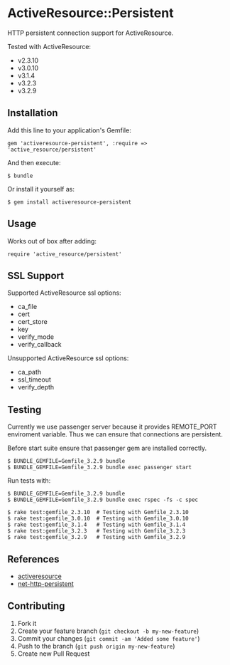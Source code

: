 # ActiveResource::Persistent

HTTP persistent connection support for ActiveResource.

Tested with ActiveResource:

* v2.3.10
* v3.0.10
* v3.1.4
* v3.2.3
* v3.2.9

## Installation

Add this line to your application's Gemfile:

    gem 'activeresource-persistent', :require => 'active_resource/persistent'

And then execute:

    $ bundle

Or install it yourself as:

    $ gem install activeresource-persistent

## Usage

Works out of box after adding:

    require 'active_resource/persistent'

## SSL Support

Supported ActiveResource ssl options:

* ca_file
* cert
* cert_store
* key
* verify_mode
* verify_callback

Unsupported ActiveResource ssl options:

* ca_path
* ssl_timeout
* verify_depth

## Testing

Currently we use passenger server because it provides REMOTE_PORT enviroment variable.
Thus we can ensure that connections are persistent.

Before start suite ensure that passenger gem are installed correctly.

    $ BUNDLE_GEMFILE=Gemfile_3.2.9 bundle
    $ BUNDLE_GEMFILE=Gemfile_3.2.9 bundle exec passenger start

Run tests with:

    $ BUNDLE_GEMFILE=Gemfile_3.2.9 bundle
    $ BUNDLE_GEMFILE=Gemfile_3.2.9 bundle exec rspec -fs -c spec

    $ rake test:gemfile_2.3.10  # Testing with Gemfile_2.3.10
    $ rake test:gemfile_3.0.10  # Testing with Gemfile_3.0.10
    $ rake test:gemfile_3.1.4   # Testing with Gemfile_3.1.4
    $ rake test:gemfile_3.2.3   # Testing with Gemfile_3.2.3
    $ rake test:gemfile_3.2.9   # Testing with Gemfile_3.2.9

## References

* [activeresource](https://github.com/rails/activeresource)
* [net-http-persistent](https://github.com/drbrain/net-http-persistent)

## Contributing

1. Fork it
2. Create your feature branch (`git checkout -b my-new-feature`)
3. Commit your changes (`git commit -am 'Added some feature'`)
4. Push to the branch (`git push origin my-new-feature`)
5. Create new Pull Request
